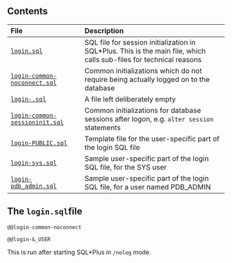 ## Contents

| File | Description |
|:-----|:------------|
| [`login.sql`](login.sql)  | SQL file for session initialization in SQL\*Plus. This is the main file, which calls sub-files for technical reasons |
| [`login-common-noconnect.sql`](login-common-noconnect.sql) | Common initializations which do not require being actually logged on to the database |
| [`login-.sql`](login-.sql) | A file left deliberately empty |
| [`login-common-sessioninit.sql`](login-common-sessioninit.sql) | Common initializations for database sessions after logon, e.g. `alter session` statements |
| [`login-PUBLIC.sql`](login-PUBLIC.sql) | Template file for the user-specific part of the login SQL file |
| [`login-sys.sql`](login-sys.sql) | Sample user-specific part of the login SQL file, for the SYS user |
| [`login-pdb_admin.sql`](login-pdb_admin.sql) | Sample user-specific part of the login SQL file, for a user named PDB_ADMIN |

## The `login.sql`file

```
@@login-common-noconnect

@@login-&_USER
```

 This is run after starting SQL\*Plus in `/nolog` mode. 
